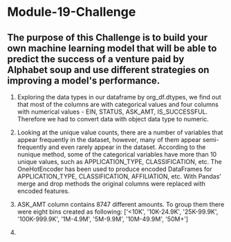 # Module-19-Challenge

## The purpose of this Challenge is to build your own machine learning model that will be able to predict the success of a venture paid by Alphabet soup and use different strategies on improving a model's performance.

1. Exploring the data types in our dataframe by org_df.dtypes, we find out that most of the columns are with categorical values and four columns with numerical values - EIN, STATUS, ASK_AMT, IS_SUCCESSFUL. Therefore we had to convert data with object data type to numeric. 

2. Looking at the unique value counts, there are a number of variables that appear frequently in the dataset, however, many of them appear semi-frequently and even rarely appear in the dataset. According to the nunique method, some of the categorical variables have more than 10 unique values, such as APPLICATION_TYPE, CLASSIFICATION, etc.
The OneHotEncoder has been used to produce encoded DataFrames for APPLICATION_TYPE, CLASSIFICATION, AFFILIATION, etc. With Pandas’ merge and drop methods
the original columns were replaced with encoded features.

3. ASK_AMT column contains 8747 different amounts. To group them there were eight bins created as following:  ['<10K', '10K-24.9K', '25K-99.9K', '100K-999.9K', '1M-4.9M', '5M-9.9M', '10M-49.9M', '50M+']

4.
